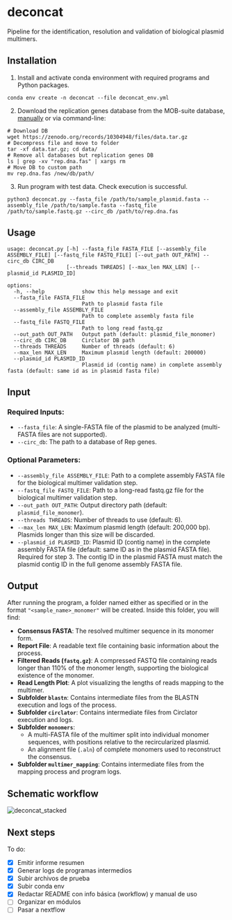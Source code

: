 # deconcat
Pipeline for the identification, resolution and validation of biological plasmid multimers.

## Installation
1. Install and activate conda environment with required programs and Python packages.
   
```
conda env create -n deconcat --file deconcat_env.yml
```

2. Download the replication genes database from the MOB-suite database, [manually](https://zenodo.org/records/10304948/files/data.tar.gz?download=1) or via command-line:
```
# Download DB
wget https://zenodo.org/records/10304948/files/data.tar.gz
# Decompress file and move to folder 
tar -xf data.tar.gz; cd data/
# Remove all databases but replication genes DB
ls | grep -xv "rep.dna.fas" | xargs rm
# Move DB to custom path
mv rep.dna.fas /new/db/path/
```

3. Run program with test data. Check execution is successful.

```
python3 deconcat.py --fasta_file /path/to/sample_plasmid.fasta --assembly_file /path/to/sample.fasta --fastq_file /path/to/sample.fastq.gz --circ_db /path/to/rep.dna.fas
```

## Usage
```
usage: deconcat.py [-h] --fasta_file FASTA_FILE [--assembly_file ASSEMBLY_FILE] [--fastq_file FASTQ_FILE] [--out_path OUT_PATH] --circ_db CIRC_DB
                   [--threads THREADS] [--max_len MAX_LEN] [--plasmid_id PLASMID_ID]

options:
  -h, --help            show this help message and exit
  --fasta_file FASTA_FILE
                        Path to plasmid fasta file
  --assembly_file ASSEMBLY_FILE
                        Path to complete assembly fasta file
  --fastq_file FASTQ_FILE
                        Path to long read fastq.gz
  --out_path OUT_PATH   Output path (default: plasmid_file_monomer)
  --circ_db CIRC_DB     Circlator DB path
  --threads THREADS     Number of threads (default: 6)
  --max_len MAX_LEN     Maximum plasmid length (default: 200000)
  --plasmid_id PLASMID_ID
                        Plasmid id (contig name) in complete assembly fasta (default: same id as in plasmid fasta file)
```

## Input
### Required Inputs:
- `--fasta_file`: A single-FASTA file of the plasmid to be analyzed (multi-FASTA files are not supported).
- `--circ_db`: The path to a database of Rep genes.

### Optional Parameters:
- `--assembly_file ASSEMBLY_FILE`: Path to a complete assembly FASTA file for the biological multimer validation step.
- `--fastq_file FASTQ_FILE`: Path to a long-read fastq.gz file for the biological multimer validation step.
- `--out_path OUT_PATH`: Output directory path (default: `plasmid_file_monomer`).
- `--threads THREADS`: Number of threads to use (default: 6).
- `--max_len MAX_LEN`: Maximum plasmid length (default: 200,000 bp). Plasmids longer than this size will be discarded.
- `--plasmid_id PLASMID_ID`: Plasmid ID (contig name) in the complete assembly FASTA file (default: same ID as in the plasmid FASTA file). Required for step 3. The contig ID in the plasmid FASTA must match the plasmid contig ID in the full genome assembly FASTA file.

## Output
After running the program, a folder named either as specified or in the format `"<sample_name>_monomer"` will be created. Inside this folder, you will find:

- **Consensus FASTA**: The resolved multimer sequence in its monomer form.
- **Report File**: A readable text file containing basic information about the process.
- **Filtered Reads (`fastq.gz`)**: A compressed FASTQ file containing reads longer than 110% of the monomer length, supporting the biological existence of the monomer.
- **Read Length Plot**: A plot visualizing the lengths of reads mapping to the multimer.
- **Subfolder `blastn`**: Contains intermediate files from the BLASTN execution and logs of the process.
- **Subfolder `circlator`**: Contains intermediate files from Circlator execution and logs.
- **Subfolder `monomers`**:
  - A multi-FASTA file of the multimer split into individual monomer sequences, with positions relative to the recircularized plasmid.
  - An alignment file (`.aln`) of complete monomers used to reconstruct the consensus.
- **Subfolder `multimer_mapping`**: Contains intermediate files from the mapping process and program logs.

## Schematic workflow
![deconcat_stacked](https://github.com/user-attachments/assets/0f0545e1-573e-4b95-9513-98148ae9144c)

## Next steps
To do:
- [x] Emitir informe resumen
- [x] Generar logs de programas intermedios
- [x] Subir archivos de prueba
- [x] Subir conda env
- [x] Redactar README con info básica (workflow) y manual de uso
- [ ] Organizar en módulos
- [ ] Pasar a nextflow
